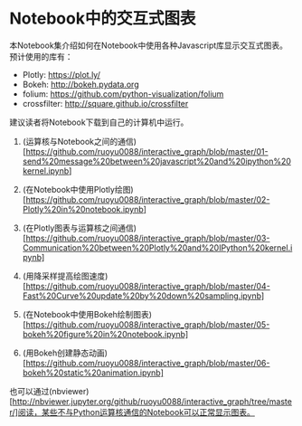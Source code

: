 # Notebook中的交互式图表

本Notebook集介绍如何在Notebook中使用各种Javascript库显示交互式图表。预计使用的库有：

* Plotly: https://plot.ly/
* Bokeh: http://bokeh.pydata.org
* folium: https://github.com/python-visualization/folium
* crossfilter: http://square.github.io/crossfilter

建议读者将Notebook下载到自己的计算机中运行。

1. (运算核与Notebook之间的通信)[https://github.com/ruoyu0088/interactive_graph/blob/master/01-send%20message%20between%20javascript%20and%20ipython%20kernel.ipynb]

2. (在Notebook中使用Plotly绘图)[https://github.com/ruoyu0088/interactive_graph/blob/master/02-Plotly%20in%20notebook.ipynb]

3. (在Plotly图表与运算核之间通信)[https://github.com/ruoyu0088/interactive_graph/blob/master/03-Communication%20between%20Plotly%20and%20IPython%20kernel.ipynb]

4. (用降采样提高绘图速度)[https://github.com/ruoyu0088/interactive_graph/blob/master/04-Fast%20Curve%20update%20by%20down%20sampling.ipynb]

5. (在Notebook中使用Bokeh绘制图表)[https://github.com/ruoyu0088/interactive_graph/blob/master/05-bokeh%20figure%20in%20notebook.ipynb]

6. (用Bokeh创建静态动画)[https://github.com/ruoyu0088/interactive_graph/blob/master/06-bokeh%20static%20animation.ipynb]

也可以通过(nbviewer)[http://nbviewer.jupyter.org/github/ruoyu0088/interactive_graph/tree/master/]阅读，某些不与Python运算核通信的Notebook可以正常显示图表。